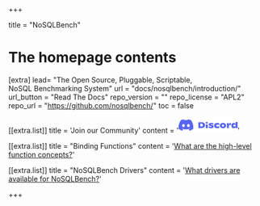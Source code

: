 +++

title = "NoSQLBench"

# The homepage contents
[extra]
lead= "The Open Source, Pluggable, Scriptable, <br>NoSQL Benchmarking System"
url = "docs/nosqlbench/introduction/"
url_button = "Read The Docs"
repo_version = ""
repo_license = "APL2"
repo_url = "https://github.com/nosqlbench/"
toc = false

[[extra.list]]
title = 'Join our Community'
content = '<a href="https://discord.gg/dBHRakusMN"><img src="Discord-Logo-Wordmark-Color.png" style="width:117px;height:32px;"></img></a>'

[[extra.list]]
title = "Binding Functions"
content = '<a href="docs/bindings">What are the high-level function concepts?</a>'

[[extra.list]]
title = "NoSQLBench Drivers"
content = '<a href="docs/drivers/">What drivers are available for NoSQLBench?</a>'

+++
